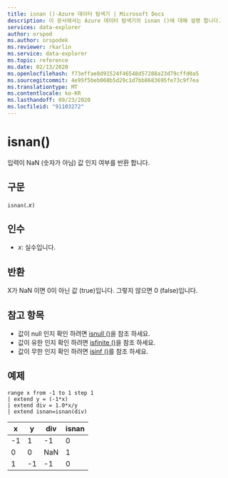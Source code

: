 ```yaml
---
title: isnan ()-Azure 데이터 탐색기 | Microsoft Docs
description: 이 문서에서는 Azure 데이터 탐색기의 isnan ()에 대해 설명 합니다.
services: data-explorer
author: orspod
ms.author: orspodek
ms.reviewer: rkarlin
ms.service: data-explorer
ms.topic: reference
ms.date: 02/13/2020
ms.openlocfilehash: f73effae8d91524f46548d57288a23d79cffd0a5
ms.sourcegitcommit: 4e95f5beb060b5d29c1d7bb8683695fe73c9f7ea
ms.translationtype: MT
ms.contentlocale: ko-KR
ms.lasthandoff: 09/23/2020
ms.locfileid: "91103272"
---
```

# <a name="isnan"></a>isnan()

입력이 NaN (숫자가 아님) 값 인지 여부를 반환 합니다.  

## <a name="syntax"></a>구문

`isnan(`*.x*`)`

## <a name="arguments"></a>인수

* *x*: 실수입니다.

## <a name="returns"></a>반환

X가 NaN 이면 0이 아닌 값 (true)입니다. 그렇지 않으면 0 (false)입니다.

## <a name="see-also"></a>참고 항목

* 값이 null 인지 확인 하려면 [isnull ()](isnullfunction.md)을 참조 하세요.
* 값이 유한 인지 확인 하려면 [isfinite ()](isfinitefunction.md)을 참조 하세요.
* 값이 무한 인지 확인 하려면 [isinf ()](isinffunction.md)를 참조 하세요.

## <a name="example"></a>예제

```kusto
range x from -1 to 1 step 1
| extend y = (-1*x) 
| extend div = 1.0*x/y
| extend isnan=isnan(div)
```

|x|y|div|isnan|
|---|---|---|---|
|-1|1|-1|0|
|0|0|NaN|1|
|1|-1|-1|0|